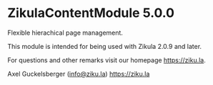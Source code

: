 # ZikulaContentModule 5.0.0

Flexible hierachical page management.

This module is intended for being used with Zikula 2.0.9 and later.

For questions and other remarks visit our homepage https://ziku.la.

Axel Guckelsberger (info@ziku.la)
https://ziku.la
